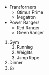 * Transformers
  * Otimus Prime
  * Megatron
* Power Rangers
  * Red Ranger
  * Green Ranger
  
 1. Gym
    1. Running
    2. Weights
    3. Jump Rope
 2. Dinner
 3. :+1:
